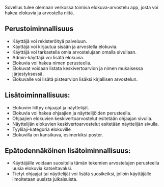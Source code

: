 Sovellus tulee olemaan verkossa toimiva elokuva-arvostelu app, josta voi hakea elokuvia ja arvostella niitä.    

## Perustoiminnallisuus   

- Käyttäjä voi rekisteröityä palveluun.
- Käyttäjä voi kirjautua sisään ja arvostella elokuvia.
- Käyttäjä voi tarkastella omia arvostelujaan omalla sivullaan.
- Admin-käyttäjä voi lisätä elokuvia.
- Elokuvia voi hakea nimen perusteella.
- Elokuvat voidaan listata keskivertoarvion ja nimen mukaisessa järjestyksessä.
- Elokuvalle voi lisätä pistearvion lisäksi kirjallisen arvostelun.   

## Lisätoiminnallisuus:   

- Elokuviin liittyy ohjaajat ja näyttelijät.
- Elokuvia voi hakea ohjaajien ja näyttelijöiden perusteella.
- Ohjaajien elokuvien keskivertoarvostelut esitetään ohjaajan sivulla.
- Näyttelijän elokuvien keskivertoarvostelut esitetään näyttelijän sivulla.
- Tyylilaji-kategoria elokuville
- Elokuvilla on kansikuva, esimerkiksi poster.    

## Epätodennäköinen lisätoiminnallisuus:    
- Käyttäjälle voidaan suositella tämän tekemien arvostelujen perusteella uusia elokuvia katseltavaksi.
- Tietyt ohjaajat tai näyttelijät voi lisätä suosikeiksi, jolloin käyttäjälle ilmoitetaan uusista julkaisuista.
